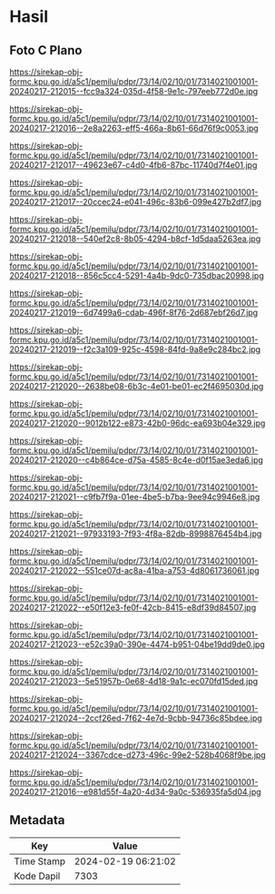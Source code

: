 # Hasil

## Foto C Plano

https://sirekap-obj-formc.kpu.go.id/a5c1/pemilu/pdpr/73/14/02/10/01/7314021001001-20240217-212015--fcc9a324-035d-4f58-9e1c-797eeb772d0e.jpg

https://sirekap-obj-formc.kpu.go.id/a5c1/pemilu/pdpr/73/14/02/10/01/7314021001001-20240217-212016--2e8a2263-eff5-466a-8b61-66d76f9c0053.jpg

https://sirekap-obj-formc.kpu.go.id/a5c1/pemilu/pdpr/73/14/02/10/01/7314021001001-20240217-212017--49623e67-c4d0-4fb6-87bc-11740d7f4e01.jpg

https://sirekap-obj-formc.kpu.go.id/a5c1/pemilu/pdpr/73/14/02/10/01/7314021001001-20240217-212017--20ccec24-e041-496c-83b6-099e427b2df7.jpg

https://sirekap-obj-formc.kpu.go.id/a5c1/pemilu/pdpr/73/14/02/10/01/7314021001001-20240217-212018--540ef2c8-8b05-4294-b8cf-1d5daa5263ea.jpg

https://sirekap-obj-formc.kpu.go.id/a5c1/pemilu/pdpr/73/14/02/10/01/7314021001001-20240217-212018--856c5cc4-5291-4a4b-9dc0-735dbac20998.jpg

https://sirekap-obj-formc.kpu.go.id/a5c1/pemilu/pdpr/73/14/02/10/01/7314021001001-20240217-212019--6d7499a6-cdab-496f-8f76-2d687ebf26d7.jpg

https://sirekap-obj-formc.kpu.go.id/a5c1/pemilu/pdpr/73/14/02/10/01/7314021001001-20240217-212019--f2c3a109-925c-4598-84fd-9a8e9c284bc2.jpg

https://sirekap-obj-formc.kpu.go.id/a5c1/pemilu/pdpr/73/14/02/10/01/7314021001001-20240217-212020--2638be08-6b3c-4e01-be01-ec2f4695030d.jpg

https://sirekap-obj-formc.kpu.go.id/a5c1/pemilu/pdpr/73/14/02/10/01/7314021001001-20240217-212020--9012b122-e873-42b0-96dc-ea693b04e329.jpg

https://sirekap-obj-formc.kpu.go.id/a5c1/pemilu/pdpr/73/14/02/10/01/7314021001001-20240217-212020--c4b864ce-d75a-4585-8c4e-d0f15ae3eda6.jpg

https://sirekap-obj-formc.kpu.go.id/a5c1/pemilu/pdpr/73/14/02/10/01/7314021001001-20240217-212021--c9fb7f9a-01ee-4be5-b7ba-9ee94c9946e8.jpg

https://sirekap-obj-formc.kpu.go.id/a5c1/pemilu/pdpr/73/14/02/10/01/7314021001001-20240217-212021--97933193-7f93-4f8a-82db-8998876454b4.jpg

https://sirekap-obj-formc.kpu.go.id/a5c1/pemilu/pdpr/73/14/02/10/01/7314021001001-20240217-212022--551ce07d-ac8a-41ba-a753-4d8061736061.jpg

https://sirekap-obj-formc.kpu.go.id/a5c1/pemilu/pdpr/73/14/02/10/01/7314021001001-20240217-212022--e50f12e3-fe0f-42cb-8415-e8df39d84507.jpg

https://sirekap-obj-formc.kpu.go.id/a5c1/pemilu/pdpr/73/14/02/10/01/7314021001001-20240217-212023--e52c39a0-390e-4474-b951-04be19dd9de0.jpg

https://sirekap-obj-formc.kpu.go.id/a5c1/pemilu/pdpr/73/14/02/10/01/7314021001001-20240217-212023--5e51957b-0e68-4d18-9a1c-ec070fd15ded.jpg

https://sirekap-obj-formc.kpu.go.id/a5c1/pemilu/pdpr/73/14/02/10/01/7314021001001-20240217-212024--2ccf26ed-7f62-4e7d-9cbb-94736c85bdee.jpg

https://sirekap-obj-formc.kpu.go.id/a5c1/pemilu/pdpr/73/14/02/10/01/7314021001001-20240217-212024--3367cdce-d273-496c-99e2-528b4068f9be.jpg

https://sirekap-obj-formc.kpu.go.id/a5c1/pemilu/pdpr/73/14/02/10/01/7314021001001-20240217-212016--e981d55f-4a20-4d34-9a0c-536935fa5d04.jpg


## Metadata

| Key        | Value               |
| ---------- | ------------------- |
| Time Stamp | 2024-02-19 06:21:02 |
| Kode Dapil | 7303                |



